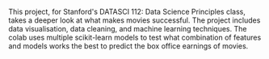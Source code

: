 This project, for Stanford's DATASCI 112: Data Science Principles class, takes a deeper look at what makes movies successful. 
The project includes data visualisation, data cleaning, and machine learning techniques. The colab uses multiple scikit-learn models to test what combination
of features and models works the best to predict the box office earnings of movies.

